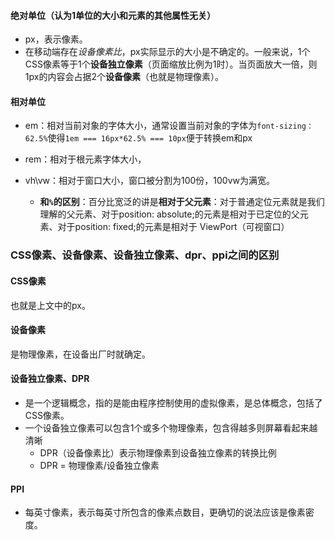 #### 绝对单位（认为1单位的大小和元素的其他属性无关）
  * px，表示像素。
  * 在移动端存在*设备像素比*，px实际显示的大小是不确定的。一般来说，1个CSS像素等于1个**设备独立像素**（页面缩放比例为1时）。当页面放大一倍，则1px的内容会占据2个**设备像素**（也就是物理像素）。

#### 相对单位
  * em：相对当前对象的字体大小，通常设置当前对象的字体为`font-sizing：62.5%`使得`1em === 16px*62.5% === 10px`便于转换em和px

  * rem：相对于根元素字体大小，

  * vh\vw：相对于窗口大小，窗口被分割为100份，100vw为满宽。

    * **和`%`的区别**：百分比宽泛的讲是**相对于父元素**：对于普通定位元素就是我们理解的父元素、对于position: absolute;的元素是相对于已定位的父元素、对于position: fixed;的元素是相对于 ViewPort（可视窗口）

### CSS像素、设备像素、设备独立像素、dpr、ppi之间的区别

#### CSS像素
  也就是上文中的px。

#### 设备像素
  是物理像素，在设备出厂时就确定。

#### 设备独立像素、DPR
  * 是一个逻辑概念，指的是能由程序控制使用的虚拟像素，是总体概念，包括了CSS像素。
  * 一个设备独立像素可以包含1个或多个物理像素，包含得越多则屏幕看起来越清晰
    - DPR（设备像素比）表示物理像素到设备独立像素的转换比例
    - DPR = 物理像素/设备独立像素

#### PPI
  * 每英寸像素，表示每英寸所包含的像素点数目，更确切的说法应该是像素密度。